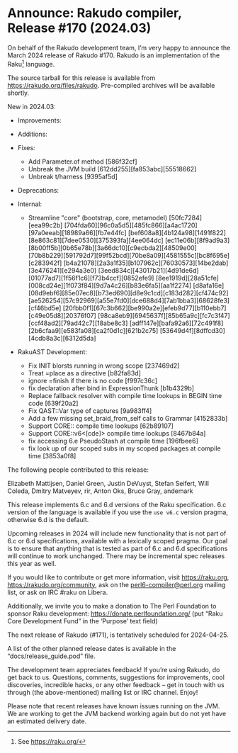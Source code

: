 # Announce: Rakudo compiler, Release #170 (2024.03)

On behalf of the Rakudo development team, I’m very happy to announce the
March 2024 release of Rakudo #170. Rakudo is an implementation of
the Raku[^1] language.

The source tarball for this release is available from
<https://rakudo.org/files/rakudo>.
Pre-compiled archives will be available shortly.

New in 2024.03:

+ Improvements:

+ Additions:

+ Fixes:
    + Add Parameter.of method [586f32cf]
    + Unbreak the JVM build [612dd255][fa853abc][55518662]
    + Unbreak t/harness [9395af5d]

+ Deprecations:

+ Internal:
    * Streamline "core" (bootstrap, core, metamodel) [50fc7284][eea99c2b]
      [704fda60][96c0a5d5][485fc866][a4ac1720][97a0eeab][18989a66][fb7e44fc]
      [bef608a8][4b124a98][1491f822][8e863c81][7dee0530][375393fa][4ee064dc]
      [ec11e06b][8f9ad9a3][8b00ff5b][0b65e78b][3a66dc10][c9ecbda2][48509e00]
      [70b8b229][591792d7][99f52bcd][70be8a09][4581555c][bc8f695e][c283942f]
      [b4a21078][2a3a1f35][b107962c][76030573][14be2dab][3e476241][e294a3e0]
      [3eed834c][43017b21][4d91de6d][01077ad7][1f56f1c6][f73b4ccf][0852efe9]
      [8ee1919d][28a51cfe][008cd24e][1f073f84][9d7a4c26][b83e6fa5][aa1f2274]
      [d8afa16e][08d9ebf6][85e07ec8][b73ed690][d8e9c1cd][c183d282][cf474c92]
      [ae526254][57c92969][a55e7fd0][dce688d4][7ab1bba3][68628fe3][cf46bd5e]
      [20fbb0f1][67c3b662][be990a2e][efeb9d77][b110ebb7][c49e05d8][20376f07]
      [98ca8eb9][6945637f][85b65a9c][fc7c3f47][ccf48ad2][79ad42c7][18abe8c3]
      [adff147e][bafa92a6][72c491f8][2b6cfaa9][e583fa08][ca2f0d1c][621b2c75]
      [53649d4f][8dffcd30][4cdb8a3c][6312d5da]

+ RakuAST Development:
    + Fix INIT blorsts running in wrong scope [237469d2]
    + Treat =place as a directive [b82fa83d]
    + ignore =finish if there is no code [f997c36c]
    + fix declaration after bind in ExpressionThunk [b1b4329b]
    + Replace fallback resolver with compile time lookups in BEGIN time code
      [639f20a2]
    + Fix QAST::Var type of captures [9a983ff4]
    + Add a few missing set_braid_from_self calls to Grammar [4152833b]
    + Support CORE:: compile time lookups [62b89107]
    + Support CORE::v6<[cde]> compile time lookups [8467b84a]
    + fix accessing 6.e PseudoStash at compile time [196fbee6]
    + fix look up of our scoped subs in my scoped packages at compile time
      [3853a0f8]

The following people contributed to this release:

Elizabeth Mattijsen, Daniel Green, Justin DeVuyst, Stefan Seifert,
Will Coleda, Dmitry Matveyev, rir, Anton Oks, Bruce Gray, andemark

This release implements 6.c and 6.d versions of the Raku specification.
6.c version of the language is available if you use the `use v6.c`
version pragma, otherwise 6.d is the default.

Upcoming releases in 2024 will include new functionality that is not
part of 6.c or 6.d specifications, available with a lexically scoped
pragma. Our goal is to ensure that anything that is tested as part of
6.c and 6.d specifications will continue to work unchanged. There may
be incremental spec releases this year as well.

If you would like to contribute or get more information, visit
<https://raku.org>, <https://rakudo.org/community>, ask on the
<perl6-compiler@perl.org> mailing list, or ask on IRC #raku on Libera.

Additionally, we invite you to make a donation to The Perl Foundation
to sponsor Raku development: <https://donate.perlfoundation.org/>
(put “Raku Core Development Fund” in the ‘Purpose’ text field)

The next release of Rakudo (#171), is tentatively scheduled for 2024-04-25.

A list of the other planned release dates is available in the
“docs/release_guide.pod” file.

The development team appreciates feedback! If you’re using Rakudo, do
get back to us. Questions, comments, suggestions for improvements, cool
discoveries, incredible hacks, or any other feedback – get in touch with
us through (the above-mentioned) mailing list or IRC channel. Enjoy!

Please note that recent releases have known issues running on the JVM.
We are working to get the JVM backend working again but do not yet have
an estimated delivery date.

[^1]: See <https://raku.org/>
